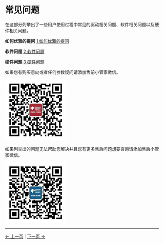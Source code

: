 # 常见问题


在这部分列举出了一些用户使用过程中常见的驱动相关问题、软件相关问题以及硬件相关问题。

**如何优雅的提问** 
[1 如何优雅的提问](../14-IssueFAQ/14.0-how_to_ask.md)

<!-- **驱动相关** 
[2 驱动相关](../14-IssueFAQ/14.1-driver.md) -->

**软件问题**
[2 软件问题](../14-IssueFAQ/14.2-software.md)

**硬件问题**
[3 硬件问题](../14-IssueFAQ/14.3-hardware.md)

如果您有购买意向或者任何参数疑问请添加售前小管家微信。

<img width = '200' height ='200' src ="../resourse/14-IssueFAQ/微信图片_20220225152258.jpg"/>


如果列举出的问题无法帮助您解决并且您有更多售后问题想要咨询请添加售后小管家微信。
<!-- ![](../resources/14-IssueFAQ/微信图片_20220225152258.jpg) -->
<img width = '200' height ='200' src ="../resourse/14-IssueFAQ/微信图片_20220225152533.jpg"/>

---
[← 上一页](../2-KIT/2.5-CompleteRun.md) | [下一页 → ](./14.0-how_to_ask.md)